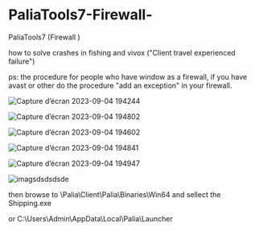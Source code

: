 # PaliaTools7-Firewall-
PaliaTools7 (Firewall )

how to solve crashes in fishing and vivox ("Client travel experienced failure")

ps: the procedure for people who have window as a firewall, if you have avast or other do the procedure "add an exception" in your firewall.

![Capture d’écran 2023-09-04 194244](https://github.com/Popolia/PaliaTools7-Firewall-/assets/69745473/3b1559c1-b79a-49cf-9bb1-e5b1dc0ff50f)

![Capture d’écran 2023-09-04 194802](https://github.com/Popolia/PaliaTools7-Firewall-/assets/69745473/0a530410-05f8-4822-83fb-dfddc49a23f5)

![Capture d’écran 2023-09-04 194602](https://github.com/Popolia/PaliaTools7-Firewall-/assets/69745473/7e6754e3-a2f8-424a-ad4b-40f2ebc5bb1f)

![Capture d’écran 2023-09-04 194841](https://github.com/Popolia/PaliaTools7-Firewall-/assets/69745473/7c296aef-ecae-4241-a239-69e0bdf84828)

![Capture d’écran 2023-09-04 194947](https://github.com/Popolia/PaliaTools7-Firewall-/assets/69745473/b292caed-892e-4dbf-aded-585fd283a062)

![imagsdsdsdsde](https://github.com/Popolia/PaliaTools7-Firewall-/assets/69745473/61d86219-47fd-4c27-83f7-a6e75c0b66bb)

then browse to \Palia\Client\Palia\Binaries\Win64 and sellect the Shipping.exe

or C:\Users\Admin\AppData\Local\Palia\Launcher
